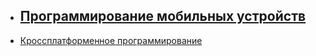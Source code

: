 <ul>
  <li><a href="android.html"><h2>Программирование мобильных устройств</h2></a></li>
<li><a href="spring.html">Кроссплатформенное программирование</a></li>
</ul>
